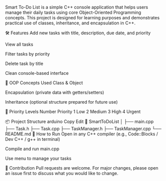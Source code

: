 ﻿Smart To-Do List is a simple C++ console application that helps users manage their daily tasks using core Object-Oriented Programming concepts. This project is designed for learning purposes and demonstrates practical use of classes, inheritance, and encapsulation in C++.

🛠️ Features
Add new tasks with title, description, due date, and priority

View all tasks

Filter tasks by priority

Delete task by title

Clean console-based interface

🎯 OOP Concepts Used
Class & Object

Encapsulation (private data with getters/setters)

Inheritance (optional structure prepared for future use)

🔢 Priority Levels
Number	Priority
1	Low
2	Medium
3	High
4   Urgent

📦 Project Structure
arduino
Copy
Edit
📁 SmartToDoList
│
├── main.cpp
├── Task.h
├── Task.cpp
├── TaskManager.h
├── TaskManager.cpp
└── README.md
🚀 How to Run
Open in any C++ compiler (e.g., Code::Blocks / Dev C++ / g++ in terminal)

Compile and run main.cpp

Use menu to manage your tasks

🤝 Contribution
Pull requests are welcome. For major changes, please open an issue first to discuss what you would like to change.
